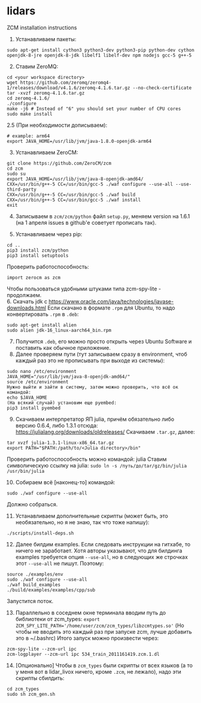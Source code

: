 # lidars
ZCM installation instructions


1. Устанавливаем пакеты:
```
sudo apt-get install cython3 python3-dev python3-pip python-dev cython openjdk-8-jre openjdk-8-jdk libelf1 libelf-dev npm nodejs gcc-5 g++-5
```

2. Ставим ZeroMQ:
```
cd <your workspace directory>
wget https://github.com/zeromq/zeromq4-1/releases/download/v4.1.6/zeromq-4.1.6.tar.gz --no-check-certificate
tar -xvzf zeromq-4.1.6.tar.gz
cd zeromq-4.1.6/
./configure
make -j6 # Instead of "6" you should set your number of CPU cores 
sudo make install
```

2.5 (При необходимости дописываем):
```
# example: arm64
export JAVA_HOME=/usr/lib/jvm/java-1.8.0-openjdk-arm64
```

3. Устанавливаем ZeroCM:
```
git clone https://github.com/ZeroCM/zcm
cd zcm
sudo su
export JAVA_HOME=/usr/lib/jvm/java-8-openjdk-amd64/
CXX=/usr/bin/g++-5 CC=/usr/bin/gcc-5 ./waf configure --use-all --use-third-party
CXX=/usr/bin/g++-5 CC=/usr/bin/gcc-5 ./waf build
CXX=/usr/bin/g++-5 CC=/usr/bin/gcc-5 ./waf install
exit
```

4. Записываем в `zcm/zcm/python` файл `setup.py`, меняем version на 1.6.1 (на 1 апреля issues в github'е советует прописать так).

5. Устанавливаем через pip:
```
cd ..
pip3 install zcm/python
pip3 install setuptools
```

Проверить работоспособность:
```
import zerocm as zcm
```

Чтобы пользоваться удобными штуками типа zcm-spy-lite - продолжаем.     
6. Скачать jdk с https://www.oracle.com/java/technologies/javase-downloads.html
Если скачано в формате `.rpm` для Ubuntu, то надо конвертировать `.rpm` в `.deb`:
```
sudo apt-get install alien
sudo alien jdk-16_linux-aarch64_bin.rpm
```
7. Получится `.deb`, его можно просто открыть через Ubuntu Software и поставить как обычное приложение.    
8. Далее проверяем пути (тут записываем сразу в environment, чтоб каждый раз это не прописывать при выходе из системы):
```
sudo nano /etc/environment
JAVA_HOME="/usr/lib/jvm/java-8-openjdk-amd64/"
source /etc/environment
Нужно выйти и зайти в систему, затем можно проверить, что всё ок командой:
echo $JAVA_HOME
(На всякий случай) установим еще pyembed:
pip3 install pyembed
```
9. Скачиваем интерпретатор ЯП julia, причём обязательно либо версию 0.6.4, либо 1.3.1 отсюда:
https://julialang.org/downloads/oldreleases/
Скачиваем `.tar.gz`, далее:
```
tar xvzf julia-1.3.1-linux-x86_64.tar.gz
export PATH="$PATH:/path/to/<Julia directory>/bin"
```
Проверить работоспособность можно командой: julia
Ставим символическую ссылку на julia: `sudo ln -s /путь/до/tar/gz/bin/julia /usr/bin/julia`

10. Собираем всё [наконец-то] командой:    
```
sudo ./waf configure --use-all
```
Должно собраться.

11. Устанавливаем дополнительные скрипты (может быть, это необязательно, но я не знаю, так что тоже напишу):
```
./scripts/install-deps.sh
```

12. Далее билдим examples. Если следовать инструкции на гитхабе, то ничего не заработает. Хотя авторы указывают, что для билдинга examples требуется опция `--use-all`, но в следующих же строчках этот `--use-all` не пишут. Поэтому:
```
source ./examples/env
sudo ./waf configure --use-all
./waf build_examples
./build/examples/examples/cpp/sub
```
Запустится поток.

13. Параллельно в соседнем окне терминала вводим путь до библиотеки от zcm_types:
`export ZCM_SPY_LITE_PATH='/home/user/zcm/zcm_types/libzcmtypes.so'`
(Но чтобы не вводить это каждый раз при запуске zcm, лучше добавить это в ~/.bashrc)
Итого запуск можно произвести через:
```
zcm-spy-lite --zcm-url ipc
zcm-logplayer --zcm-url ipc 534_train_2011161419.zcm.1.dl
```

14. [Опционально]
Чтобы в `zcm_types` были скрипты от всех языков (а то у меня вот в lidar_livox ничего, кроме `.zcm`, не лежало), надо эти скрипты сбилдить:
```
cd zcm_types
sudo sh zcm_gen.sh
```
